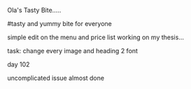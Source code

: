 Ola's Tasty Bite.....

#tasty and yummy bite for everyone 

simple edit on the menu and price list
working on my thesis...
 
task: change every image and heading 2 font 

day 102

uncomplicated issue 
almost done 
